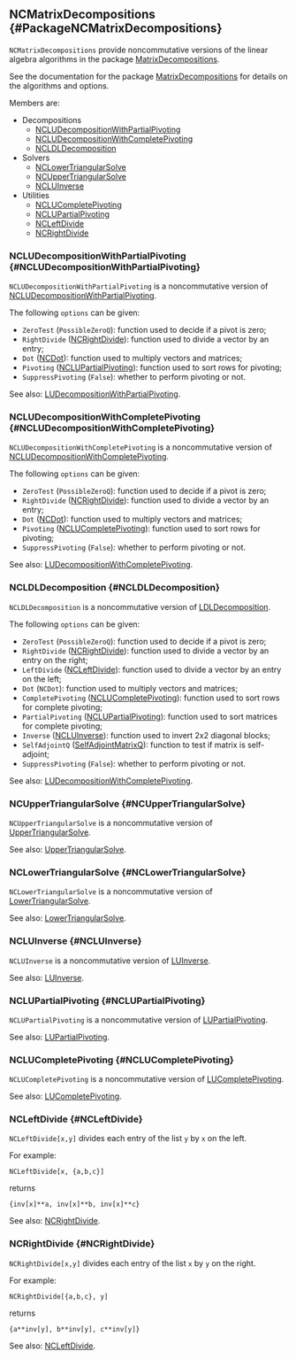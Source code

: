 ## NCMatrixDecompositions {#PackageNCMatrixDecompositions}

`NCMatrixDecompositions` provide noncommutative versions of the linear algebra algorithms in the package [MatrixDecompositions](#PackageMatrixDecompositions).

See the documentation for the package
[MatrixDecompositions](#PackageMatrixDecompositions) for details on
the algorithms and options.

Members are:

* Decompositions
    * [NCLUDecompositionWithPartialPivoting](#NCLUDecompositionWithPartialPivoting)
    * [NCLUDecompositionWithCompletePivoting](#NCLUDecompositionWithCompletePivoting)
    * [NCLDLDecomposition](#NCLDLDecomposition)
* Solvers
    * [NCLowerTriangularSolve](#NCLowerTriangularSolve)
    * [NCUpperTriangularSolve](#NCUpperTriangularSolve)
    * [NCLUInverse](#NCLUInverse)
* Utilities
    * [NCLUCompletePivoting](#NCLUCompletePivoting)
    * [NCLUPartialPivoting](#NCLUPartialPivoting)
    * [NCLeftDivide](#NCLeftDivide)
    * [NCRightDivide](#NCRightDivide)

### NCLUDecompositionWithPartialPivoting {#NCLUDecompositionWithPartialPivoting}

`NCLUDecompositionWithPartialPivoting` is a noncommutative version of
[NCLUDecompositionWithPartialPivoting](#NCLUDecompositionWithPartialPivoting).

The following `options` can be given:

- `ZeroTest` (`PossibleZeroQ`): function used to decide if a pivot is zero;
- `RightDivide` ([NCRightDivide](#NCRightDivide)): function used to divide a vector by an entry;
- `Dot` ([NCDot](#NCDot)): function used to multiply vectors and matrices;
- `Pivoting` ([NCLUPartialPivoting](#NCLUPartialPivoting)): function used to sort rows for pivoting;
- `SuppressPivoting` (`False`): whether to perform pivoting or not.

See also: [LUDecompositionWithPartialPivoting](#LUDecompositionWithPartialPivoting).

### NCLUDecompositionWithCompletePivoting {#NCLUDecompositionWithCompletePivoting}

`NCLUDecompositionWithCompletePivoting` is a noncommutative version of
[NCLUDecompositionWithCompletePivoting](#NCLUDecompositionWithCompletePivoting).

The following `options` can be given:

- `ZeroTest` (`PossibleZeroQ`): function used to decide if a pivot is zero;
- `RightDivide` ([NCRightDivide](#NCRightDivide)): function used to divide a vector by an entry;
- `Dot` ([NCDot](#NCDot)): function used to multiply vectors and matrices;
- `Pivoting` ([NCLUCompletePivoting](#NCLUCompletePivoting)): function used to sort rows for pivoting;
- `SuppressPivoting` (`False`): whether to perform pivoting or not.

See also: [LUDecompositionWithCompletePivoting](#LUDecompositionWithCompletePivoting).

### NCLDLDecomposition {#NCLDLDecomposition}

`NCLDLDecomposition` is a noncommutative version of [LDLDecomposition](#LDLDecomposition).

The following `options` can be given:

- `ZeroTest` (`PossibleZeroQ`): function used to decide if a pivot is zero;
- `RightDivide` ([NCRightDivide](#NCRightDivide)): function used to divide a vector by an entry on the right;
- `LeftDivide` ([NCLeftDivide](#NCLeftDivide)): function used to divide a vector by an entry on the left;
- `Dot` (`NCDot`): function used to multiply vectors and matrices;
- `CompletePivoting` ([NCLUCompletePivoting](#NCLUCompletePivoting)): function used to sort rows for complete pivoting;
- `PartialPivoting` ([NCLUPartialPivoting](#NCLUPartialPivoting)): function used to sort matrices for complete pivoting;
- `Inverse` ([NCLUInverse](#NCLUInverse)): function used to invert 2x2 diagonal blocks;
- `SelfAdjointQ` ([SelfAdjointMatrixQ](#SelfAdjointMatrixQ)): function to test if matrix is self-adjoint;
- `SuppressPivoting` (`False`): whether to perform pivoting or not.

See also: [LUDecompositionWithCompletePivoting](#LUDecompositionWithCompletePivoting).

### NCUpperTriangularSolve {#NCUpperTriangularSolve}

`NCUpperTriangularSolve` is a noncommutative version of [UpperTriangularSolve](#UpperTriangularSolve).

See also: [UpperTriangularSolve](#UpperTriangularSolve).

### NCLowerTriangularSolve {#NCLowerTriangularSolve}

`NCLowerTriangularSolve` is a noncommutative version of [LowerTriangularSolve](#LowerTriangularSolve).

See also: [LowerTriangularSolve](#LowerTriangularSolve).

### NCLUInverse {#NCLUInverse}

`NCLUInverse` is a noncommutative version of [LUInverse](#LUInverse).

See also: [LUInverse](#LUInverse).

### NCLUPartialPivoting {#NCLUPartialPivoting}

`NCLUPartialPivoting` is a noncommutative version of [LUPartialPivoting](#LUPartialPivoting).

See also: [LUPartialPivoting](#LUPartialPivoting).

### NCLUCompletePivoting {#NCLUCompletePivoting}

`NCLUCompletePivoting` is a noncommutative version of [LUCompletePivoting](#LUCompletePivoting).

See also: [LUCompletePivoting](#LUCompletePivoting).

### NCLeftDivide {#NCLeftDivide}

`NCLeftDivide[x,y]` divides each entry of the list `y` by `x` on the left.

For example:

    NCLeftDivide[x, {a,b,c}]
	
returns

	{inv[x]**a, inv[x]**b, inv[x]**c}

See also: [NCRightDivide](#NCRightDivide).

### NCRightDivide {#NCRightDivide}

`NCRightDivide[x,y]` divides each entry of the list `x` by `y` on the right.

For example:

    NCRightDivide[{a,b,c}, y]
	
returns

	{a**inv[y], b**inv[y], c**inv[y]}

See also: [NCLeftDivide](#NCLeftDivide).


